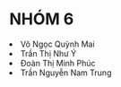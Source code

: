 # NHÓM 6
<li>Võ Ngọc Quỳnh Mai</li>
<li>Trần Thị Như Ý</li>
<li>Đoàn Thị Minh Phúc</li>
<li>Trần Nguyễn Nam Trung</li>
